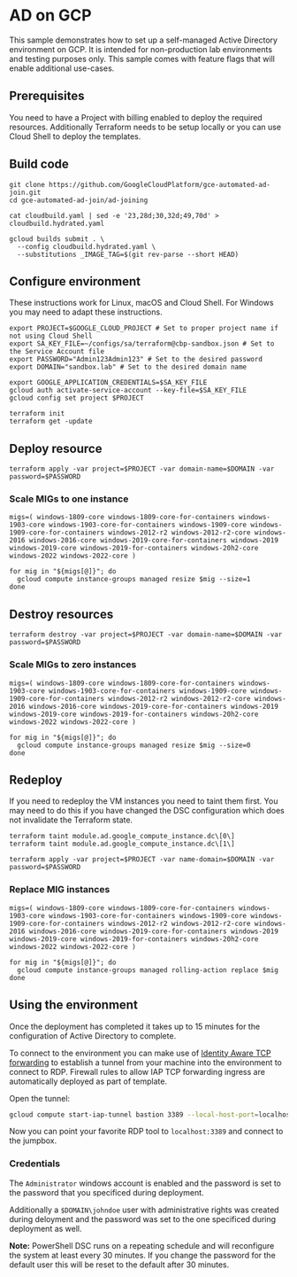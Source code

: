 # AD on GCP #

This sample demonstrates how to set up a self-managed Active Directory environment on GCP. It is intended for non-production lab environments and testing purposes only. This sample comes with feature flags that will enable additional use-cases.

## Prerequisites ##
You need to have a Project with billing enabled to deploy the required resources. Additionally Terraform needs to be setup locally or you can use Cloud Shell to deploy the templates.

## Build code
```
git clone https://github.com/GoogleCloudPlatform/gce-automated-ad-join.git
cd gce-automated-ad-join/ad-joining

cat cloudbuild.yaml | sed -e '23,28d;30,32d;49,70d' > cloudbuild.hydrated.yaml

gcloud builds submit . \
  --config cloudbuild.hydrated.yaml \
  --substitutions _IMAGE_TAG=$(git rev-parse --short HEAD)
```

## Configure environment ##
These instructions work for Linux, macOS and Cloud Shell. For Windows you may need to adapt these instructions.

```
export PROJECT=$GOOGLE_CLOUD_PROJECT # Set to proper project name if not using Cloud Shell
export SA_KEY_FILE=~/configs/sa/terraform@cbp-sandbox.json # Set to the Service Account file
export PASSWORD="Admin123Admin123" # Set to the desired password
export DOMAIN="sandbox.lab" # Set to the desired domain name

export GOOGLE_APPLICATION_CREDENTIALS=$SA_KEY_FILE
gcloud auth activate-service-account --key-file=$SA_KEY_FILE
gcloud config set project $PROJECT

terraform init
terraform get -update
```

## Deploy resource ##
```
terraform apply -var project=$PROJECT -var domain-name=$DOMAIN -var password=$PASSWORD
```

### Scale MIGs to one instance
```
migs=( windows-1809-core windows-1809-core-for-containers windows-1903-core windows-1903-core-for-containers windows-1909-core windows-1909-core-for-containers windows-2012-r2 windows-2012-r2-core windows-2016 windows-2016-core windows-2019-core-for-containers windows-2019 windows-2019-core windows-2019-for-containers windows-20h2-core windows-2022 windows-2022-core )

for mig in "${migs[@]}"; do
  gcloud compute instance-groups managed resize $mig --size=1
done
```

## Destroy resources ##
```
terraform destroy -var project=$PROJECT -var domain-name=$DOMAIN -var password=$PASSWORD
```

### Scale MIGs to zero instances
```
migs=( windows-1809-core windows-1809-core-for-containers windows-1903-core windows-1903-core-for-containers windows-1909-core windows-1909-core-for-containers windows-2012-r2 windows-2012-r2-core windows-2016 windows-2016-core windows-2019-core-for-containers windows-2019 windows-2019-core windows-2019-for-containers windows-20h2-core windows-2022 windows-2022-core )

for mig in "${migs[@]}"; do
  gcloud compute instance-groups managed resize $mig --size=0
done
```

## Redeploy ##
If you need to redeploy the VM instances you need to taint them first. You may need to do this if you have changed the DSC configuration which does not invalidate the Terraform state.

```
terraform taint module.ad.google_compute_instance.dc\[0\]
terraform taint module.ad.google_compute_instance.dc\[1\]

terraform apply -var project=$PROJECT -var name-domain=$DOMAIN -var password=$PASSWORD
```

### Replace MIG instances
```
migs=( windows-1809-core windows-1809-core-for-containers windows-1903-core windows-1903-core-for-containers windows-1909-core windows-1909-core-for-containers windows-2012-r2 windows-2012-r2-core windows-2016 windows-2016-core windows-2019-core-for-containers windows-2019 windows-2019-core windows-2019-for-containers windows-20h2-core windows-2022 windows-2022-core )

for mig in "${migs[@]}"; do
  gcloud compute instance-groups managed rolling-action replace $mig
done
```

## Using the environment ##

Once the deployment has completed it takes up to 15 minutes for the configuration of Active Directory to complete. 

To connect to the environment you can make use of [Identity Aware TCP forwarding](https://cloud.google.com/iap/docs/using-tcp-forwarding) to establish a tunnel from your machine into the environment to connect to RDP. Firewall rules to allow IAP TCP forwarding ingress are automatically deployed as part of template.

Open the tunnel:

```sh
gcloud compute start-iap-tunnel bastion 3389 --local-host-port=localhost:3389
```

Now you can point your favorite RDP tool to `localhost:3389` and connect to the jumpbox.

### Credentials ###

The `Administrator` windows account is enabled and the password is set to the password that you specificed during deployment.

Additionally a  `$DOMAIN\johndoe` user with administrative rights was created during deloyment and the password was set to the one specificed during deployment as well.

**Note:** PowerShell DSC runs on a repeating schedule and will reconfigure the system at least every 30 minutes. If you change the password for the default user this will be reset to the default after 30 minutes.